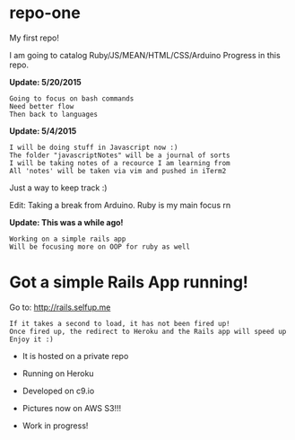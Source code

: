# repo-one
My first repo!

I am going to catalog Ruby/JS/MEAN/HTML/CSS/Arduino Progress in this repo.

**Update: 5/20/2015**

	Going to focus on bash commands
	Need better flow 
	Then back to languages

**Update: 5/4/2015**

    I will be doing stuff in Javascript now :)
    The folder "javascriptNotes" will be a journal of sorts
    I will be taking notes of a recource I am learning from
    All 'notes' will be taken via vim and pushed in iTerm2

Just a way to keep track :)

Edit: Taking a break from Arduino. Ruby is my main focus rn

**Update: This was a while ago!**

    Working on a simple rails app
    Will be focusing more on OOP for ruby as well

# Got a simple Rails App running!

Go to: http://rails.selfup.me

    If it takes a second to load, it has not been fired up!
    Once fired up, the redirect to Heroku and the Rails app will speed up
    Enjoy it :)

* It is hosted on a private repo

* Running on Heroku

* Developed on c9.io

* Pictures now on AWS S3!!!

* Work in progress!







